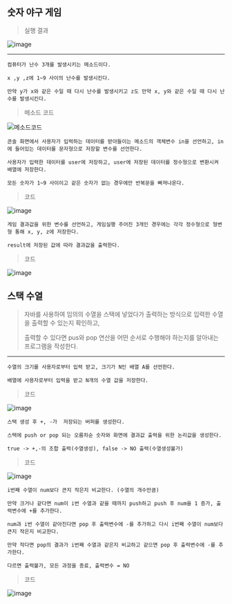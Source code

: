 ## 숫자 야구 게임

> 실행 결과

![image](https://github.com/ijijijijiji/JAVA/assets/129851513/bc5f0ca4-6782-4442-b479-123bbbbb8fd9)

---

    컴퓨터가 난수 3개를 발생시키는 메소드이다. 

    x ,y ,z에 1~9 사이의 난수를 발생시킨다.

    만약 y가 x와 같은 수일 때 다시 난수를 발생시키고 z도 만약 x, y와 같은 수일 때 다시 난수를 발생시킨다.

> 메소드 코드


![메소드코드](https://github.com/ijijijijiji/JAVA/assets/129851513/aa510022-869f-4063-ad59-d03c6f6d4ce7)

    콘솔 화면에서 사용자가 입력하는 데이터를 받아들이는 메소드의 객체변수 in을 선언하고, in에 들어있는 데이터를 문자형으로 저장할 변수를 선언한다.

    사용자가 입력한 데이터를 user에 저장하고, user에 저장된 데이터를 정수형으로 변환시켜 배열에 저장한다.

    모든 숫자가 1~9 사이이고 같은 숫자가 없는 경우에만 반복문을 빠져나온다.

> 코드

![image](https://github.com/ijijijijiji/JAVA/assets/129851513/9ac75f07-45a5-4a17-bd39-d71a14700b64)

    게임 결과값을 위한 변수를 선언하고, 게임실행 주어진 3개인 경우에는 각각 정수형으로 형변형 통해 x, y, z에 저장한다.

    result에 저장된 값에 따라 결과값을 출력한다.

> 코드

![image](https://github.com/ijijijijiji/JAVA/assets/129851513/738aec0a-828e-468d-b352-969b22e73868)

## 스택 수열

> 자바를 사용하여 임의의 수열을 스택에 넣었다가 출력하는 방식으로 입력한 수열을 출력할 수 있는지 확인하고, 
>
> 출력할 수 있다면 pus와 pop 연산을 어떤 순서로 수행해야 하는지를 알아내는 프로그램을 작성한다.

---

    수열의 크기를 사용자로부터 입력 받고, 크기가 N인 배열 A를 선언한다.

    배열에 사용자로부터 입력을 받고 N개의 수열 값을 저장한다.

> 코드

![image](https://github.com/ijijijijiji/JAVA/assets/129851513/c4219e3f-6baa-4db0-8911-40b45c3be0cc)

    스택 생성 후 +, -가  저장되는 버퍼를 생성한다.

    스택에 push or pop 되는 오름차순 숫자와 화면에 결과값 출력을 위한 논리값을 생성한다.

    true -> +,-의 조합 출력(수열생성), false -> NO 출력(수열생성불가)

> 코드

![image](https://github.com/ijijijijiji/JAVA/assets/129851513/1d6c0878-2100-4a65-8755-0acd89d1533f)

    i번째 수열이 num보다 큰지 작은지 비교한다. (수열의 개수만큼)

    만약 크거나 같다면 num이 i번 수열과 같을 때까지 push하고 push 후 num을 1 증가, 출력변수에 +를 추가한다.

    num과 i번 수열이 같아진다면 pop 후 출력변수에 -를 추가하고 다시 i번째 수열이 num보다 큰지 작은지 비교한다.

    만약 작다면 pop의 결과가 i번째 수열과 같은지 비교하고 같으면 pop 후 출력변수에 -를 추가한다.

    다르면 출력불가, 모든 과정을 종료, 출력변수 = NO

> 코드

![image](https://github.com/ijijijijiji/JAVA/assets/129851513/e6685c81-b67e-4dc4-afeb-4ea73623be19)

